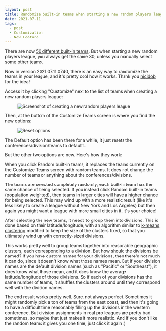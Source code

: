 ```yaml
---
layout: post
title: Randomize built-in teams when starting a new random players league
date: 2021-07-11
tags:
  - post
  - Customization
  - New Feature
---
```


There are now [50 different built-in teams](/logos/). But when starting a new random players league, you always get the same 30, unless you manually select some other teams.

Now in version 2021.07.11.0740, there is an easy way to randomize the teams in your league, and it's pretty cool how it works. Thank you [nicidob](https://nicidob.github.io/) for the idea!

Access it by clicking "Customize" next to the list of teams when creating a new random players league:

<!--more-->

<figure><img alt="Screenshot of creating a new random players league" src="/files/randomize-built-in-teams-1.png" class="img-fluid"></figure>

Then, at the buttom of the Customize Teams screen is where you find the new options:

<figure><img alt="Reset options" src="/files/randomize-built-in-teams-2.png" class="img-fluid"></figure>

The <span class="text-highlight">Default</span> option has been there for a while, it just resets the conferences/division/teams to defaults.

But the other two options are new. Here's how they work:

When you click <span class="text-highlight">Random built-in teams</span>, it replaces the teams currently on the Customize Teams screen with random teams. It does not change the number of teams or anything about the conferences/divisions.

The teams are selected completely randomly, each built-in team has the same chance of being selected. If you instead click <span class="text-highlight">Random built-in teams (population weighted)</span>, then teams in larger cities will have a higher chance for being selected. This may wind up with a more realistic result (like it's less likely to create a league without New York and Los Angeles) but then again you might want a league with more small cities in it. It's your choice!

After selecting the new teams, it needs to group them into divisions. This is done based on their latitude/longitude, with an algorithm similar to [k-means clustering](https://en.wikipedia.org/wiki/K-means_clustering) modified to keep the size of the clusters fixed, so that you ultimately wind up with correctly-sized divisions.

This works pretty well to group teams together into reasonable geographic clusters, each corresponding to a division. But how should the divisions be named? If you have custom names for your divisions, then there's not much it can do, since it doesn't know what those names mean. But if your division names are the default division names (such as "Pacific" or "Southeast"), it does know what those mean, and it does know the average latitude/longitude of those divisions. So if each of your divisions has the same number of teams, it shuffles the clusters around until they correspond well with the division names.

The end result works pretty well. Sure, not always perfect. Sometimes it might randomly pick a ton of teams from the east coast, and then it's going to have a difficult time reasonably filling up the divisions in the western conference. But division assignments in real pro leagues are pretty bad sometimes, so maybe that just makes it more realistic. And if you don't like the random teams it gives you one time, just click it again :)
